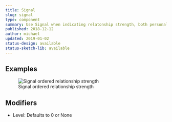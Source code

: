 ```yaml
---
title: Signal
slug: signal
type: component
summary: Use Signal when indicating relatonship strength, both personal and network. There are 6 levels of Signal&#58; Strong, Good, Moderate, Below Average, Weak, and None.
published: 2018-12-12
author: michael
updated: 2019-01-02
status-design: available
status-sketch-lib: available
---
```


##  Examples

<figure>
    <img src="/static/images/signal.png" alt="Signal ordered relationship strength">
    <figcaption>Signal ordered relationship strength</figcaption>
</figure>

## Modifiers
* Level: Defaults to 0 or None